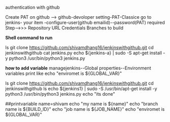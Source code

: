 authentication with github

Create PAT on github --> github-devoloper setting-PAT-Classice
go to jenkins- your item -configure-user(github emailid)--password(PAT)
required Step-->>>
Repository URL
Credentials
Branches to build


**Shell command to run**

ls
git clone https://github.com/shivamdhang16/jenkinswithgithub.git
cd jenkinswithgithub
cat jenkins.py
echo ${jenkins-a} | sudo -S apt-get install -y python3
/usr/bin/python3 jenkins.py


**how to add variable**
managejenkins--Global properties--Environment variables 
print like     echo "enviromet is ${GLOBAL_VAR}"   





ls
git clone https://github.com/shivamdhang16/jenkinswithgithub.git
cd jenkinswithgithub
ls
echo ${jenkins1} | sudo -S /usr/bin/apt-get install -y python3
/usr/bin/python3 jenkins.py
echo "its done"

##printvariable
name=shivam
echo "my name is ${name}"
echo "branch name is ${BUILD_ID}"
echo "job name is ${JOB_NAME}"
echo "enviromet is ${GLOBAL_VAR}"
